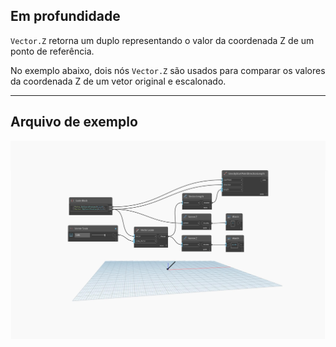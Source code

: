 ## Em profundidade
`Vector.Z` retorna um duplo representando o valor da coordenada Z de um ponto de referência.

No exemplo abaixo, dois nós `Vector.Z` são usados para comparar os valores da coordenada Z de um vetor original e escalonado.

___
## Arquivo de exemplo

![Vector.Z](./Autodesk.DesignScript.Geometry.Vector.Z_img.jpg)
